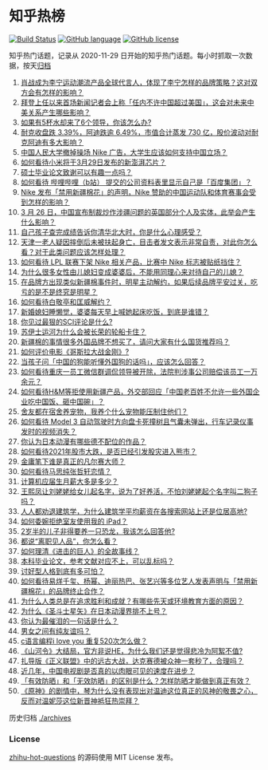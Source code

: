 # 知乎热榜
[![Build Status](https://github.com/ToWeLong/zhihu-hot-questions/workflows/CI/badge.svg)](https://github.com/ToWeLong/zhihu-hot-questions/actions)
[![GitHub language](https://img.shields.io/badge/language-golang-orange.svg)](https://golang.org/)
[![GitHub license](https://img.shields.io/github/license/ToWeLong/zhihu-hot-questions)](https://github.com/ToWeLong/zhihu-hot-questions/blob/main/LICENSE)

知乎热门话题，记录从 2020-11-29 日开始的知乎热门话题。每小时抓取一次数据，按天[归档](./archives)

<!-- BEGIN -->

1. [肖战成为李宁运动潮流产品全球代言人，体现了李宁怎样的品牌策略？这对双方会有怎样的影响？](https://www.zhihu.com/question/451308723)
1. [拜登上任以来首场新闻记者会上称「任内不许中国超过美国」，这会对未来中美关系产生哪些影响？](https://www.zhihu.com/question/451306277)
1. [如果有5杯水却来了6个领导，你该怎么办?](https://www.zhihu.com/question/451003725)
1. [耐克收盘跌 3.39%，阿迪跌逾 6.49%，市值合计蒸发 730 亿，股价波动对耐克阿迪有多大影响？](https://www.zhihu.com/question/451309277)
1. [中国人民大学撤掉操场 Nike 广告，大学生应该如何支持中国立场？](https://www.zhihu.com/question/451231545)
1. [如何看待小米将于3月29日发布的新澎湃芯片？](https://www.zhihu.com/question/451306893)
1. [硕士毕业论文致谢可以有趣一点吗？](https://www.zhihu.com/question/401076265)
1. [如何看待 哔哩哔哩（b站） 提交的公司资料表里显示自己是「百度集团」？](https://www.zhihu.com/question/451335195)
1. [Nike 发布「禁用新疆棉花」的声明，Nike 赞助的中国运动队和体育赛事会受到怎样的影响？](https://www.zhihu.com/question/451153986)
1. [3 月 26 日，中国宣布制裁炒作涉疆问题的英国部分个人及实体，此举会产生什么影响？](https://www.zhihu.com/question/451301218)
1. [自己孩子查完成绩告诉你清华北大时，你是什么心理感受？](https://www.zhihu.com/question/331275499)
1. [天津一老人疑因摔倒后未被扶起身亡，目击者发文表示非常自责，对此你怎么看？对于此类问题应该怎样处理？](https://www.zhihu.com/question/450872600)
1. [如何看待 LPL 联赛下架 Nike 相关产品，比赛中 Nike 标志被贴纸挡住？](https://www.zhihu.com/question/451207787)
1. [为什么很多女性由儿媳妇变成婆婆后，不能用同理心来对待自己的儿媳？](https://www.zhihu.com/question/447679179)
1. [在品牌方出现类似新疆棉事件时，明星主动解约，如果后续品牌平安过关，吃亏的是不是终究是明星？](https://www.zhihu.com/question/451142996)
1. [如何看待白敬亭和匡威解约？](https://www.zhihu.com/question/451221556)
1. [新婚媳妇睡懒觉，婆婆每天早上喊她起床吃饭，到底是谁错？](https://www.zhihu.com/question/363383726)
1. [你见过最狠的SCI评论是什么?](https://www.zhihu.com/question/430036342)
1. [苏伊士运河为什么会被长荣的轮船卡住？](https://www.zhihu.com/question/450962730)
1. [新疆棉的事情很多外国品牌不想买了，请问大家有什么国货推荐吗？](https://www.zhihu.com/question/451133356)
1. [如何评价电影《哥斯拉大战金刚》?](https://www.zhihu.com/question/392093591)
1. [当孩子问「中国的狗能听懂外国狗的话吗」，应该怎么回答？](https://www.zhihu.com/question/449488251)
1. [如何看待重庆一员工微信群调侃领导被开除，法院判涉事公司赔偿该员工一万余元？](https://www.zhihu.com/question/451157081)
1. [如何看待H&M等拒使用新疆产品，外交部回应「中国老百姓不允许一些外国企业吃中国饭、砸中国碗」？](https://www.zhihu.com/question/451202849)
1. [舍友都在宿舍养宠物，我养个什么宠物能压制住他们？](https://www.zhihu.com/question/450957590)
1. [如何看待 Model 3 自动驾驶时方向盘卡死撞树且气囊未弹出，行车记录仪事发时的视频消失？](https://www.zhihu.com/question/451337512)
1. [你认为日本动漫有哪些德不配位的作品？](https://www.zhihu.com/question/450441088)
1. [如何看待2021年股市大跌，是否已经引发股灾进入熊市？](https://www.zhihu.com/question/448508830)
1. [金庸笔下谁是真正的凡尔赛大师？](https://www.zhihu.com/question/445199983)
1. [如何看待马思纯张哲轩恋情？](https://www.zhihu.com/question/450813315)
1. [计算机应届生月薪大多是多少？](https://www.zhihu.com/question/268886169)
1. [王熙凤让刘姥姥给女儿起名字，说为了好养活，不怕刘姥姥起个名字叫二狗子吗？](https://www.zhihu.com/question/450054372)
1. [人人都劝退建筑学，为什么建筑学平均薪资在各搜索网站上还是位居高地?](https://www.zhihu.com/question/449175020)
1. [如何委婉拒绝室友使用我的 iPad？](https://www.zhihu.com/question/450802801)
1. [2岁半的儿子非得要养一只恐龙，我该怎么回答他?](https://www.zhihu.com/question/450720368)
1. [都说“离职见人品”，你怎么看？](https://www.zhihu.com/question/449474770)
1. [如何理清《进击的巨人》的全故事线？](https://www.zhihu.com/question/58237145)
1. [本科毕业论文，参考文献对应不上，可以乱标吗？](https://www.zhihu.com/question/381443047)
1. [讨好型人格到底有多可怕？](https://www.zhihu.com/question/268633341)
1. [如何看待易烊千玺、杨幂、迪丽热巴、张艺兴等多位艺人发表声明与「禁用新疆棉花」的品牌终止合作？](https://www.zhihu.com/question/451131161)
1. [为什么人类总是在追求胜利和成就？有哪些先天或环境教育方面的原因？](https://www.zhihu.com/question/449660943)
1. [为什么《圣斗士星矢》在日本动漫界排不上号？](https://www.zhihu.com/question/396643319)
1. [你认为最催泪的一句话是什么？](https://www.zhihu.com/question/428747344)
1. [男女之间有纯友谊吗？](https://www.zhihu.com/question/51077217)
1. [c语言编程i love you 重复520次怎么做？](https://www.zhihu.com/question/447714062)
1. [《山河令》大结局，官方非说HE，为什么我们还是觉得悲冷为阿絮不值?](https://www.zhihu.com/question/451246009)
1. [扎导版《正义联盟》中的远古大战，达克赛德被众神一套秒了，合理吗？](https://www.zhihu.com/question/449911989)
1. [近几年，中国电视剧是否真的以肉眼可见的速度在进步？](https://www.zhihu.com/question/61022286)
1. [「有效防晒」和「无效防晒」的区别是什么？怎样防晒才能做到真正有效？](https://www.zhihu.com/question/450164925)
1. [《原神》的剧情中，琴为什么没有表现出对温迪这位真正的风神的敬畏之心，反而对温妮莎这位新晋神袛狂热崇拜？](https://www.zhihu.com/question/445203357)

<!-- END -->

历史归档 [./archives](./archives)


### License
[zhihu-hot-questions](https://github.com/towelong/zhihu-hot-questions) 的源码使用 MIT License 发布。